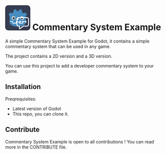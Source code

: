 # ![Commentary System Example logo](/Assets/icon.png) Commentary System Example
A simple Commentary System Example for Godot, it contains a simple commentary system that can be used in any game.

The project contains a 2D version and a 3D version.

You can use this project to add a developer commentary system to your game.

## Installation
Preqrequisites:
- Latest version of Godot
- This repo, you can clone it.

## Contribute
Commentary System Example is open to all contributions ! You can read more in the CONTRIBUTE file.
